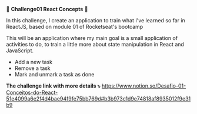 🚀 <b>Challenge01 React Concepts</b> 🚀

In this challenge, I create an application to train what I've learned so far in ReactJS, based on module 01 of Rocketseat's bootcamp

This will be an application where my main goal is a small application of activities to do, to train a little more about state manipulation in React and JavaScript.

- Add a new task
- Remove a task
- Mark and unmark a task as done


<b>The challenge link with more details ⤵️</b>
https://www.notion.so/Desafio-01-Conceitos-do-React-51e4099a6e2f4d4bae94f9fe75bb769d#b3b973c1d9e74818af8935012f9e31b9
